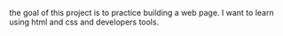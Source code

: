 the goal of this project is to practice building a web page. I want to learn using html and css and developers tools.